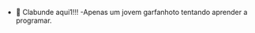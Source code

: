 - 👋 Clabunde aqui1!!!
-Apenas um jovem garfanhoto tentando aprender a programar.

<!---
JuliaClabunde/JuliaClabunde is a ✨ special ✨ repository because its `README.md` (this file) appears on your GitHub profile.
You can click the Preview link to take a look at your changes.
--->
